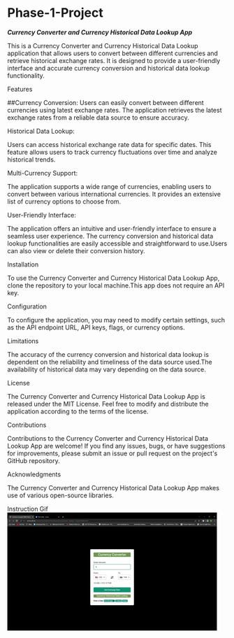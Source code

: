 # Phase-1-Project


**_Currency Converter and Currency Historical Data Lookup App_**

This is a Currency Converter and Currency Historical Data Lookup application that allows users to convert between different currencies and retrieve historical exchange rates. It is designed to provide a user-friendly interface and accurate currency conversion and historical data lookup functionality.

Features

##Currency Conversion:
Users can easily convert between different currencies using latest exchange rates. The application retrieves the latest exchange rates from a reliable data source to ensure accuracy.

Historical Data Lookup:

Users can access historical exchange rate data for specific dates. This feature allows users to track currency fluctuations over time and analyze historical trends.

Multi-Currency Support:

The application supports a wide range of currencies, enabling users to convert between various international currencies. It provides an extensive list of currency options to choose from.

User-Friendly Interface:

The application offers an intuitive and user-friendly interface to ensure a seamless user experience. The currency conversion and historical data lookup functionalities are easily accessible and straightforward to use.Users can also view or delete their conversion history.

Installation

To use the Currency Converter and Currency Historical Data Lookup App, clone the repository to your local machine.This app does not require an API key.

Configuration

To configure the application, you may need to modify certain settings, such as the API endpoint URL, API keys, flags, or currency options.

Limitations

The accuracy of the currency conversion and historical data lookup is dependent on the reliability and timeliness of the data source used.The availability of historical data may vary depending on the data source.

License

The Currency Converter and Currency Historical Data Lookup App is released under the MIT License. Feel free to modify and distribute the application according to the terms of the license.

Contributions

Contributions to the Currency Converter and Currency Historical Data Lookup App are welcome! If you find any issues, bugs, or have suggestions for improvements, please submit an issue or pull request on the project's GitHub repository.

Acknowledgments

The Currency Converter and Currency Historical Data Lookup App makes use of various open-source libraries.

Instruction Gif
![](https://github.com/kokofullstack/phase-1-project/blob/main/app-gif.gif)
